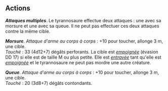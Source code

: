 ## Actions
_**Attaques multiples**_. Le tyrannosaure effectue deux attaques : une avec sa morsure et une avec sa queue. Il ne peut pas effectuer ces deux attaques contre la même cible.

_**Morsure**_. _Attaque d'arme au corps à corps_ : +10 pour toucher, allonge 3 m, une cible.  
_Touché_ : 33 (4d12+7) dégâts perforants. La cible est [_empoignée_](/gerer-la-sante-du-personnage/#empoigne) (évasion DD 17) si elle est de taille M ou plus petite. Elle est [_entravée_](/gerer-la-sante-du-personnage/#entrave) tant qu'elle est [_empoignée_](/gerer-la-sante-du-personnage/#empoigne) et le tyrannosaure ne peut pas mordre une autre créature.

_**Queue**_. _Attaque d'arme au corps à corps_ : +10 pour toucher, allonge 3 m, une cible.  
_Touché_ : 20 (3d8+7) dégâts contondants.
